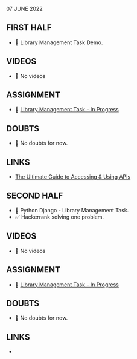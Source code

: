 07 JUNE 2022

## FIRST HALF

- 🚧 Library Management Task Demo. 

## VIDEOS

- 🚫 No videos

## ASSIGNMENT

- 🚧 [Library Management Task - In Progress](https://github.com/Yash0510/django_project01_api)

## DOUBTS

- 🚫 No doubts for now.

## LINKS

- [The Ultimate Guide to Accessing & Using APIs](https://blog.hubspot.com/website/application-programming-interface-api)


## SECOND HALF

- 🚧 Python Django - Library Management Task. 
- ✅ Hackerrank solving one problem.

## VIDEOS

- 🚫 No videos

## ASSIGNMENT

- 🚧  [Library Management Task - In Progress](https://github.com/Yash0510/django_project01_api)

## DOUBTS

- 🚫 No doubts for now.

## LINKS

- 


